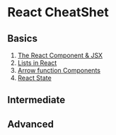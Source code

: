 # React CheatShet 

## Basics

1. [The React Component & JSX](http://master-react.jeznacki13.usermd.net/the-react-component)
2. [Lists in React](http://master-react.jeznacki13.usermd.net/lists-inreact)
3. [Arrow function Components](http://master-react.jeznacki13.usermd.net/arrow-components)
3. [React State](http://master-react.jeznacki13.usermd.net/react-state)


## Intermediate

## Advanced
